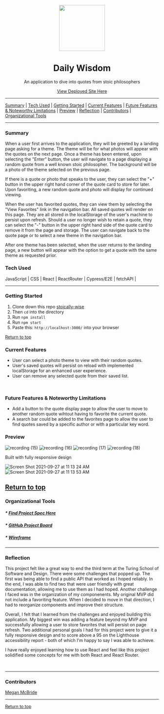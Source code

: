 <div align="center"><img src="https://user-images.githubusercontent.com/78767067/134835308-b6796af7-c9ba-4c1d-834a-96d22147dd6e.png" height="150px" width="auto"
/><h1>Daily Wisdom</h1>
<p>An application to dive into quotes from stoic philosophers</p>
<a href="https://meggs625.github.io/stoically-wise/#/">View Deployed Site Here</a>
</div>



---

[Summary](#summary) |
[Tech Used](#tech-used) |
[Getting Started](#getting-started) |
[Current Features](#current-features) |
[Future Features & Noteworthy Limitations](#future-features-&-noteworthy-limitations) |
[Preview](#preview) |
[Reflection](#reflection) |
[Contributors](#contributors) |
[Organizational Tools](#organizational-tools)
 
---

### Summary
When a user first arrives to the application, they will be greeted by a landing page asking for a theme. The theme will be for what photos will appear with the quotes on the next page. Once a theme has been entered, upon selecting the "Enter" button, the user will navigate to a page displaying a random quote from a well known stoic philosopher. The background will be a photo of the theme selected on the previous page. 

If there is a quote or photo that speaks to the user, they can select the "+" button in the upper right hand corner of the quote card to store for later. Upon favoriting, a new random quote and photo will display for continued viewing. 

When the user has favorited quotes, they can view them by selecting the "View Favorites" link in the navigation bar. All saved quotes will render on this page. They are all stored in the localStorage of the user's machine to persist upon refresh. Should a user no longer wish to retain a quote, they can select the "-" button in the upper right hand side of the quote card to remove it from the page and storage. The user can navigate back to the quote page or to select a new theme in the navigation bar. 

After one theme has been selected, when the user returns to the landing page, a new button will appear with the option to get a quote with the same theme as requested prior. 

 
### Tech Used
JavaScript | CSS | React | ReactRouter | Cypress/E2E | fetchAPI |  

---
### Getting Started
1. Clone down this repo [stoically-wise](https://github.com/Meggs625/stoically-wise)
2. Then ```cd``` into the directory
3. Run ```npm install```
4. Run ```npm start```
5. Paste this: ```http://localhost:3000/``` into your browser


[Return to top](#Daily-Wisdom)

### Current Features
- User can select a photo theme to view with their random quotes.
- User's saved quotes will persist on reload with implemented localStorage for an enhanced user experience. 
- User can remove any selected quote from their saved list.
<br>


### Future Features & Noteworthy Limitations
- Add a button to the quote display page to allow the user to move to another random quote wihtout having to favorite the current quote. 
- A search bar could be added to the favorites page to allow the user to find quotes saved by a specific author or with a particular key word.


### Preview
![recording (15)](https://user-images.githubusercontent.com/78767067/134951822-5a4b5ffd-4c3b-43bb-9cd3-6cd1c0f0e6b4.gif)
![recording (16)](https://user-images.githubusercontent.com/78767067/134951962-aad8f6b8-9b52-4697-be52-50b65e8049c1.gif)
![recording (17)](https://user-images.githubusercontent.com/78767067/134952090-f4f2368f-2b2d-4d14-bcb7-bb79b60e9c3a.gif)
![recording (18)](https://user-images.githubusercontent.com/78767067/134952269-baf4aa7e-690a-40b6-9e9a-c101838cec03.gif)


Built with fully responsive design

![Screen Shot 2021-09-27 at 11 13 24 AM](https://user-images.githubusercontent.com/78767067/134955164-7bc072bb-fbe9-4ce5-a9d6-bc173df33bc7.png)
![Screen Shot 2021-09-27 at 11 13 53 AM](https://user-images.githubusercontent.com/78767067/134955181-0f5c6151-f22f-49ba-a9c0-bb4d19cc29f1.png)

[Return to top](#Daily-Wisdom)
---

### Organizational Tools
##### * [Find Project Spec Here](https://frontend.turing.edu/projects/module-3/showcase.html)
##### * [GitHub Project Board](https://github.com/Meggs625/stoically-wise/projects/1)
##### * [Wireframe](https://miro.com/app/board/o9J_lv9GRtc=/)

---

### Reflection

This project felt like a great way to end the third term at the Turing School of Software and Design. There were some challenges that popped up. The first was being able to find a public API that worked as I hoped reliably. In the end, I was able to find two that were user friendly with great documentation, allowing me to use them as I had hoped. Another challenge I faced was in the organization of my componenents. My original MVP did not include a favoriting feature. When I decided to move in that direction, I had to reorganize components and improve their structure. 

Overall, I felt that I learned from the challenges and enjoyed building this application. My biggest win was adding a feature beyond my MVP and successfully allowing a user to store favorites that will persist on page refresh. Two additional personal goals I had for this project were to give it a fully responsive design and to score above a 95 on the Lighthouse accessibility report - both of which I'm happy to say I was able to achieve. 

I have really enjoyed learning how to use React and feel like this project solidified some concepts for me with both React and React Router. 


<br>


---
### Contributors
[Megan McBride](https://github.com/Meggs625) <br>



---

[Return to top](#Daily-Wisdom)

